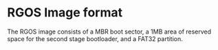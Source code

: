 # RGOS Image format

The RGOS image consists of a MBR boot sector, a 1MB area of reserved space for the second stage bootloader, and a FAT32 partition.
